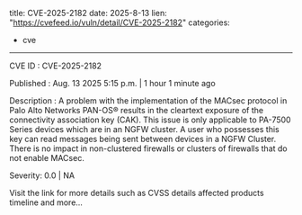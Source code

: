  
title: CVE-2025-2182
date: 2025-8-13
lien: "https://cvefeed.io/vuln/detail/CVE-2025-2182"
categories:
  - cve
---

CVE ID : CVE-2025-2182

Published :  Aug. 13
2025
5:15 p.m. | 1 hour
1 minute ago

Description : A problem with the implementation of the MACsec protocol in Palo Alto Networks PAN-OS® results in the cleartext exposure of the connectivity association key (CAK). This issue is only applicable to PA-7500 Series devices which are in an NGFW cluster.
A user who possesses this key can read messages being sent between devices in a NGFW Cluster. There is no impact in non-clustered firewalls or clusters of firewalls that do not enable MACsec.

Severity: 0.0 | NA

Visit the link for more details
such as CVSS details
affected products
timeline
and more...
